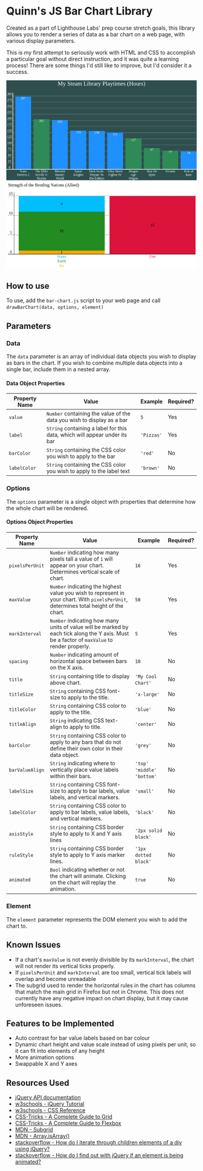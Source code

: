 # Quinn's JS Bar Chart Library
Created as a part of Lighthouse Labs' prep course stretch goals, this library allows you to render a series of data as a bar chart on a web page, with various display parameters.

This is my first attempt to seriously work with HTML and CSS to accomplish a particular goal without direct instruction, and it was quite a learning process! There are some things I'd still like to improve, but I'd consider it a success.

![Bar Chart Example](images/barchart.png) 
![Multi-Bar Chart example](images/multibar.png)

## How to use

To use, add the `bar-chart.js` script to your web page and call `drawBarChart(data, options, element)`

## Parameters
### Data

The `data` parameter is an array of individual data objects you wish to display as bars in the chart. If you wish to combine multiple data objects into a single bar, include them in a nested array.

#### Data Object Properties
 
|Property Name|Value|Example|Required?|
|--------|----|--|-|
|`value`|`Number` containing the value of the data you wish to display as a bar|`5`|Yes
|`label`|`String` containing a label for this data, which will appear under its bar|`'Pizzas'`|Yes
|`barColor`|`String` containing the CSS color you wish to apply to the bar|`'red'`|No
|`labelColor`|`String` containing the CSS color you wish to apply to the label text|`'brown'`|No

### Options

The `options` parameter is a single object with properties that determine how the whole chart will be rendered.

#### Options Object Properties

|Property Name|Value|Example|Required?|
|-|-|-|-|
|`pixelsPerUnit`|`Number` indicating how many pixels tall a value of `1` will appear on your chart. Determines vertical scale of chart.|`16`|Yes|
|`maxValue`|`Number` indicating the highest value you wish to represent in your chart. With `pixelsPerUnit`, determines total height of the chart.|`50`|Yes|
|`markInterval`|`Number` indicating how many units of value will be marked by each tick along the Y axis. Must be a factor of `maxValue` to render properly.|`5`|Yes|
|`spacing`|`Number` indicating amount of horizontal space between bars on the X axis.|`10`|No|
|`title`|`String` containing title to display above chart.|`'My Cool Chart'`|No|
|`titleSize`|`String` containing CSS font-size to apply to the title.|`'x-large'`|No|
|`titleColor`|`String` containing CSS color to apply to the title.|`'blue'`|No|
|`titleAlign`|`String` indicating CSS text-align to apply to title.|`'center'`|No|
|`barColor`|`String` containing CSS color to apply to any bars that do not define their own color in their data object.|`'grey'`|No|
|`barValueAlign`|`String` indicating where to vertically place value labels within their bars.|`'top'` `'middle'` `'bottom'`|No|
|`labelSize`|`String` containing CSS font-size to apply to bar labels, value labels, and vertical markers.|`'small'`|No|
|`labelColor`|`String` containing CSS color to apply to bar labels, value labels, and vertical markers.|`'black'`|No|
|`axisStyle`|`String` containing CSS border style to apply to X and Y axis lines|`'2px solid black'`|No|
|`ruleStyle`|`String` containing CSS border style to apply to Y axis marker lines.|`'1px dotted black'`|No|
|`animated`|`Bool` indicating whether or not the chart will animate. Clicking on the chart will replay the animation.|`true`|No|

### Element
The `element` parameter represents the DOM element you wish to add the chart to.

## Known Issues

 - If a chart's `maxValue` is not evenly divisible by its `markInterval`, the chart will not render its vertical ticks properly.
 - If `pixelsPerUnit` and `markInterval` are too small, vertical tick labels will overlap and become unreadable
 - The subgrid used to render the horizontal rules in the chart has columns that match the main grid in Firefox but not in Chrome. This does not currently have any negative impact on chart display, but it may cause unforeseen issues.

## Features to be Implemented
- Auto contrast for bar value labels based on bar colour
- Dynamic chart height and value scale instead of using pixels per unit, so it can fit into elements of any height
- More animation options
- Swappable X and Y axes

## Resources Used
- [jQuery API documentation](https://api.jquery.com/)
- [w3schools - jQuery Tutorial](https://www.w3schools.com/jquery/default.asp)
- [w3schools - CSS Reference](https://www.w3schools.com/cssref/default.asp)
- [CSS-Tricks - A Complete Guide to Grid](https://css-tricks.com/snippets/css/complete-guide-grid/)
- [CSS-Tricks - A Complete Guide to Flexbox](https://css-tricks.com/snippets/css/a-guide-to-flexbox/)
- [MDN - Subgrid](https://developer.mozilla.org/en-US/docs/Web/CSS/CSS_Grid_Layout/Subgrid)
- [MDN - Array.isArray()](https://developer.mozilla.org/en-US/docs/Web/JavaScript/Reference/Global_Objects/Array/isArray)
- [stackoverflow - How do I iterate through children elements of a div using jQuery?](https://stackoverflow.com/questions/3024391/how-do-i-iterate-through-children-elements-of-a-div-using-jquery/3024393#3024393)
- [stackoverflow - How do I find out with jQuery if an element is being animated?](https://stackoverflow.com/questions/724911/how-do-i-find-out-with-jquery-if-an-element-is-being-animated)

